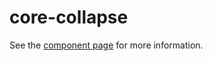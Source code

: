 core-collapse
=============

See the [component page](https://www.polymer-project.org/0.5/docs/elements/core-collapse.html) for more information.
